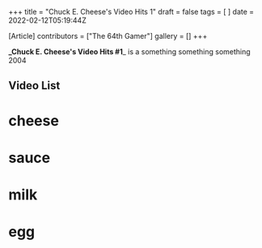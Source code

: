 +++
title = "Chuck E. Cheese's Video Hits 1"
draft = false
tags = [ ]
date = 2022-02-12T05:19:44Z

[Article]
contributors = ["The 64th Gamer"]
gallery = []
+++

**_Chuck E. Cheese's Video Hits #1**_ is a something something something 2004

## Video List ##

# cheese 
# sauce
# milk
# egg